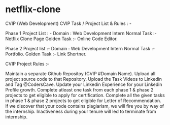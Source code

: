 # netflix-clone
CVIP (Web Development)
CVIP Task / Project List & Rules : -

Phase 1 Project List : - Domain : Web Development Intern Normal Task :- Netflix Clone Page Golden Task :- Online Code Editor.

Phase 2 Project list :- Domain : Web Development Intern Normal Task :- Portfolio. Golden Task :- Link Shortner.

CVIP Project Rules :-

Maintain a separate Github Repositoy (CVIP #Domain Name).
Upload all project source code to that Repository.
Upload the Task Videos to Linkedin and Tag @CodersCave.
Update your Linkedin Experience for your Linkedin Profile growth.
Complete atleast one task from each phase 1 & phase 2 projects to get eligible to apply for certification.
Complete all the given tasks in phase 1 & phase 2 projects to get eligible for Letter of Recommendation.
If we discover that your code contains plagiarism, we will fire you by way of the internship.
Inactiveness during your tenure will led to terminate from internship.
